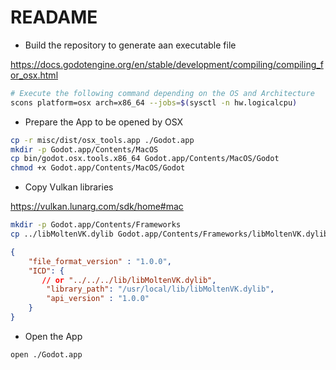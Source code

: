 # READAME

- Build the repository to generate aan executable file

https://docs.godotengine.org/en/stable/development/compiling/compiling_for_osx.html

```bash
# Execute the following command depending on the OS and Architecture
scons platform=osx arch=x86_64 --jobs=$(sysctl -n hw.logicalcpu)
```

- Prepare the App to be opened by OSX

```bash
cp -r misc/dist/osx_tools.app ./Godot.app
mkdir -p Godot.app/Contents/MacOS
cp bin/godot.osx.tools.x86_64 Godot.app/Contents/MacOS/Godot
chmod +x Godot.app/Contents/MacOS/Godot
```

- Copy Vulkan libraries

https://vulkan.lunarg.com/sdk/home#mac

```bash
mkdir -p Godot.app/Contents/Frameworks
cp ../libMoltenVK.dylib Godot.app/Contents/Frameworks/libMoltenVK.dylib
```

```json
{
    "file_format_version" : "1.0.0",
    "ICD": {
       // or "../../../lib/libMoltenVK.dylib",
        "library_path": "/usr/local/lib/libMoltenVK.dylib",
        "api_version" : "1.0.0"
    }
}
```

- Open the App

```bash
open ./Godot.app
```